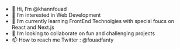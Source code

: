 - 👋 Hi, I’m @khannfouad
- 👀 I’m interested in Web Development
- 🌱 I’m currently learning FrontEnd Technolgies with special foucs on React and Next.js
- 💞️ I’m looking to collaborate on fun and challenging projects
- 📫 How to reach me Twitter : @fouadfanty

<!---
khannfouad/khannfouad is a ✨ special ✨ repository because its `README.md` (this file) appears on your GitHub profile.
You can click the Preview link to take a look at your changes.
--->
